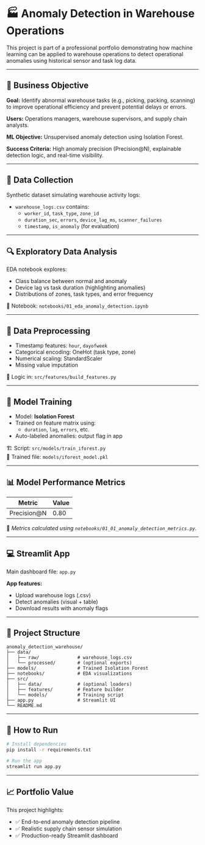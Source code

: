 
# 🏭 Anomaly Detection in Warehouse Operations

This project is part of a professional portfolio demonstrating how machine learning can be applied to warehouse operations to detect operational anomalies using historical sensor and task log data.

---

## 📌 Business Objective

**Goal:** Identify abnormal warehouse tasks (e.g., picking, packing, scanning) to improve operational efficiency and prevent potential delays or errors.

**Users:** Operations managers, warehouse supervisors, and supply chain analysts.

**ML Objective:** Unsupervised anomaly detection using Isolation Forest.

**Success Criteria:** High anomaly precision (Precision@N), explainable detection logic, and real-time visibility.

---

## 🧾 Data Collection

Synthetic dataset simulating warehouse activity logs:

- `warehouse_logs.csv` contains:
  - `worker_id`, `task_type`, `zone_id`
  - `duration_sec`, `errors`, `device_lag_ms`, `scanner_failures`
  - `timestamp`, `is_anomaly` (for evaluation)

---

## 🔍 Exploratory Data Analysis

EDA notebook explores:

- Class balance between normal and anomaly
- Device lag vs task duration (highlighting anomalies)
- Distributions of zones, task types, and error frequency

📁 Notebook: `notebooks/01_eda_anomaly_detection.ipynb`

---

## 🧼 Data Preprocessing

- Timestamp features: `hour`, `dayofweek`
- Categorical encoding: OneHot (task type, zone)
- Numerical scaling: StandardScaler
- Missing value imputation

🧱 Logic in: `src/features/build_features.py`

---

## 🤖 Model Training

- Model: **Isolation Forest**
- Trained on feature matrix using:
  - `duration`, `lag`, `errors`, etc.
- Auto-labeled anomalies: output flag in app

🏗 Script: `src/models/train_iforest.py`  
🧠 Trained file: `models/iforest_model.pkl`

---

## 📊 Model Performance Metrics

| Metric        | Value |
|---------------|--------|
| Precision@N   | 0.80   |

🧪 *Metrics calculated using `notebooks/01_01_anomaly_detection_metrics.py`.*

---

## 💻 Streamlit App

Main dashboard file: `app.py`

**App features:**
- Upload warehouse logs (.csv)
- Detect anomalies (visual + table)
- Download results with anomaly flags

---

## 📁 Project Structure

```
anomaly_detection_warehouse/
├── data/
│   ├── raw/              # warehouse_logs.csv
│   └── processed/        # (optional exports)
├── models/               # Trained Isolation Forest
├── notebooks/            # EDA visualizations
├── src/
│   ├── data/             # (optional loaders)
│   ├── features/         # Feature builder
│   └── models/           # Training script
├── app.py                # Streamlit UI
└── README.md
```

---

## 🚀 How to Run

```bash
# Install dependencies
pip install -r requirements.txt

# Run the app
streamlit run app.py
```

---

## 📈 Portfolio Value

This project highlights:

- ✅ End-to-end anomaly detection pipeline
- ✅ Realistic supply chain sensor simulation
- ✅ Production-ready Streamlit dashboard
